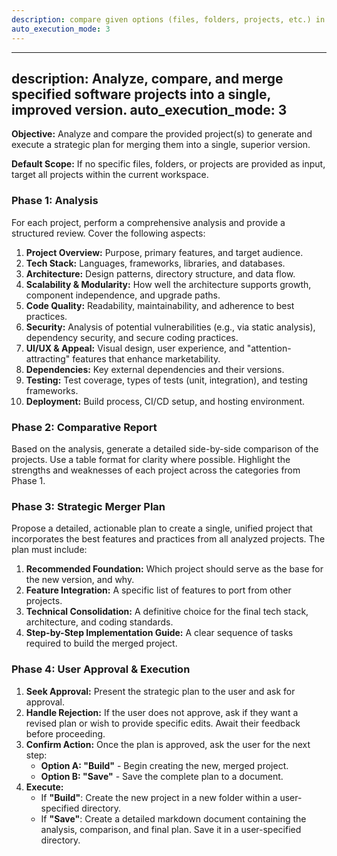 ```yaml
---
description: compare given options (files, folders, projects, etc.) in current workspace
auto_execution_mode: 3
---
```


---
description: Analyze, compare, and merge specified software projects into a single, improved version.
auto_execution_mode: 3
---

**Objective:** Analyze and compare the provided project(s) to generate and execute a strategic plan for merging them into a single, superior version.

**Default Scope:** If no specific files, folders, or projects are provided as input, target all projects within the current workspace.

### Phase 1: Analysis

For each project, perform a comprehensive analysis and provide a structured review. Cover the following aspects:

1.  **Project Overview:** Purpose, primary features, and target audience.
2.  **Tech Stack:** Languages, frameworks, libraries, and databases.
3.  **Architecture:** Design patterns, directory structure, and data flow.
4.  **Scalability & Modularity:** How well the architecture supports growth, component independence, and upgrade paths.
5.  **Code Quality:** Readability, maintainability, and adherence to best practices.
6.  **Security:** Analysis of potential vulnerabilities (e.g., via static analysis), dependency security, and secure coding practices.
7.  **UI/UX & Appeal:** Visual design, user experience, and "attention-attracting" features that enhance marketability.
8.  **Dependencies:** Key external dependencies and their versions.
9.  **Testing:** Test coverage, types of tests (unit, integration), and testing frameworks.
10. **Deployment:** Build process, CI/CD setup, and hosting environment.

### Phase 2: Comparative Report

Based on the analysis, generate a detailed side-by-side comparison of the projects. Use a table format for clarity where possible. Highlight the strengths and weaknesses of each project across the categories from Phase 1.

### Phase 3: Strategic Merger Plan

Propose a detailed, actionable plan to create a single, unified project that incorporates the best features and practices from all analyzed projects. The plan must include:

1.  **Recommended Foundation:** Which project should serve as the base for the new version, and why.
2.  **Feature Integration:** A specific list of features to port from other projects.
3.  **Technical Consolidation:** A definitive choice for the final tech stack, architecture, and coding standards.
4.  **Step-by-Step Implementation Guide:** A clear sequence of tasks required to build the merged project.

### Phase 4: User Approval & Execution

1.  **Seek Approval:** Present the strategic plan to the user and ask for approval.
2.  **Handle Rejection:** If the user does not approve, ask if they want a revised plan or wish to provide specific edits. Await their feedback before proceeding.
3.  **Confirm Action:** Once the plan is approved, ask the user for the next step:
    *   **Option A: "Build"** - Begin creating the new, merged project.
    *   **Option B: "Save"** - Save the complete plan to a document.
4.  **Execute:**
    *   If **"Build"**: Create the new project in a new folder within a user-specified directory.
    *   If **"Save"**: Create a detailed markdown document containing the analysis, comparison, and final plan. Save it in a user-specified directory.